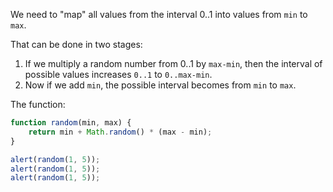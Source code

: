 We need to "map" all values from the interval 0..1 into values from `min` to `max`.

That can be done in two stages:

1. If we multiply a random number from 0..1 by `max-min`, then the interval of possible values increases `0..1` to `0..max-min`.
2. Now if we add `min`, the possible interval becomes from `min` to `max`.

The function:

```js run
function random(min, max) {
    return min + Math.random() * (max - min);
}

alert(random(1, 5));
alert(random(1, 5));
alert(random(1, 5));
```
